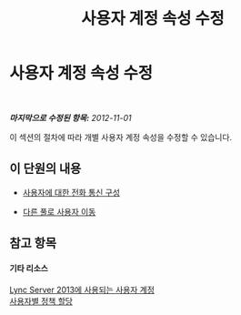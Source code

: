 ﻿---
title: 사용자 계정 속성 수정
TOCTitle: 사용자 계정 속성 수정
ms:assetid: 0716c2ae-ffa7-4877-9d70-fe72be63ad9a
ms:mtpsurl: https://technet.microsoft.com/ko-kr/library/JJ687961(v=OCS.15)
ms:contentKeyID: 49885637
ms.date: 08/10/2015
mtps_version: v=OCS.15
ms.translationtype: HT
---

# 사용자 계정 속성 수정

 

_**마지막으로 수정된 항목:** 2012-11-01_

이 섹션의 절차에 따라 개별 사용자 계정 속성을 수정할 수 있습니다.

## 이 단원의 내용

  - [사용자에 대한 전화 통신 구성](lync-server-2013-configure-telephony-for-a-user.md)

  - [다른 풀로 사용자 이동](lync-server-2013-move-users-to-another-pool.md)

## 참고 항목

#### 기타 리소스

[Lync Server 2013에 사용되는 사용자 계정](lync-server-2013-user-accounts-enabled-for-lync-server.md)  
[사용자별 정책 할당](lync-server-2013-assigning-per-user-policies.md)

